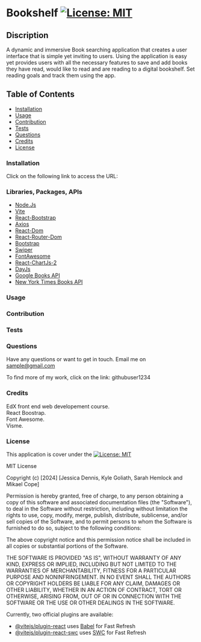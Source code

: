 # Bookshelf [![License: MIT](https://img.shields.io/badge/License-MIT-yellow.svg)](https://opensource.org/licenses/MIT)
  
## Discription
A dynamic and immersive Book searching application that creates a user interface that is simple yet inviting to users. Using the application is easy yet provides users with all the necessary features to save and add books they have read, would like to read and are reading to a digital bookshelf. Set reading goals and track them using the app.

## Table of Contents
* [Installation](#installation)
* [Usage](#usage)
* [Contribution](#contribution)
* [Tests](#tests)
* [Questions](#questions)
* [Credits](#credits)
* [License](#license)


### Installation
Click on the following link to access the URL:

### Libraries, Packages, APIs

* [Node.Js](https://nodejs.org/en/learn/getting-started/introduction-to-nodejs)
* [Vite](https://vitejs.dev/guide/)
* [React-Bootstrap]()
* [Axios]()
* [React-Dom]()
* [React-Router-Dom]()
* [Bootstrap]()
* [Swiper]()
* [FontAwesome]()
* [React-ChartJs-2]()
* [DayJs]()
* [Google Books API]()
* [New York Times Books API]()


### Usage



### Contribution


### Tests


### Questions
Have any questions or want to get in touch. Email me on sample@gmail.com

To find more of my work, click on the link:
githubuser1234

### Credits
EdX front end web developement course. <br>
React Boostrap. <br>
Font Awesome. <br>
Visme. <br>

### License
This application is cover under the [![License: MIT](https://img.shields.io/badge/License-MIT-yellow.svg)](https://opensource.org/licenses/MIT) 

MIT License

Copyright (c) [2024] [Jessica Dennis, Kyle Goliath, Sarah Hemlock and Mikael Cope]

Permission is hereby granted, free of charge, to any person obtaining a copy
of this software and associated documentation files (the "Software"), to deal
in the Software without restriction, including without limitation the rights
to use, copy, modify, merge, publish, distribute, sublicense, and/or sell
copies of the Software, and to permit persons to whom the Software is
furnished to do so, subject to the following conditions:

The above copyright notice and this permission notice shall be included in all
copies or substantial portions of the Software.

THE SOFTWARE IS PROVIDED "AS IS", WITHOUT WARRANTY OF ANY KIND, EXPRESS OR
IMPLIED, INCLUDING BUT NOT LIMITED TO THE WARRANTIES OF MERCHANTABILITY,
FITNESS FOR A PARTICULAR PURPOSE AND NONINFRINGEMENT. IN NO EVENT SHALL THE
AUTHORS OR COPYRIGHT HOLDERS BE LIABLE FOR ANY CLAIM, DAMAGES OR OTHER
LIABILITY, WHETHER IN AN ACTION OF CONTRACT, TORT OR OTHERWISE, ARISING FROM,
OUT OF OR IN CONNECTION WITH THE SOFTWARE OR THE USE OR OTHER DEALINGS IN THE
SOFTWARE.

Currently, two official plugins are available:

- [@vitejs/plugin-react](https://github.com/vitejs/vite-plugin-react/blob/main/packages/plugin-react/README.md) uses    [Babel](https://babeljs.io/) for Fast Refresh
- [@vitejs/plugin-react-swc](https://github.com/vitejs/vite-plugin-react-swc) uses [SWC](https://swc.rs/) for Fast Refresh



